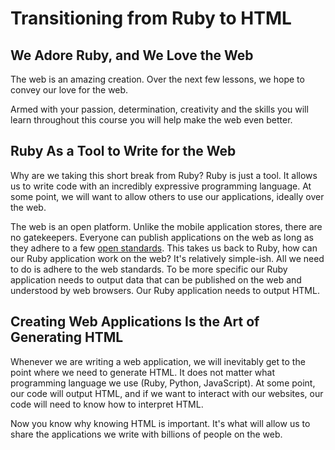 # Transitioning from Ruby to HTML

## We Adore Ruby, and We Love the Web

The web is an
amazing creation. Over the next few lessons, we hope to convey our love for the
web.

Armed with your passion, determination, creativity and the skills you will
learn throughout this course you will help make the web even better.

## Ruby As a Tool to Write for the Web

Why are we taking this short break from Ruby? Ruby is just a tool. It allows us
to write code with an incredibly expressive programming language. At some
point, we will want to allow others to use our applications, ideally over the
web.

The web is an open platform. Unlike the mobile application stores, there are no
gatekeepers. Everyone can publish applications on the web as long as they
adhere to a few [open standards][].  This takes us back to Ruby, how can our
Ruby application work on the web? It's relatively simple-ish. All we need to do
is adhere to the web standards. To be more specific our Ruby application needs
to output data that can be published on the web and understood by web browsers.
Our Ruby application needs to output HTML.

## Creating Web Applications Is the Art of Generating HTML

Whenever we are writing a web application, we will inevitably get to the point
where we need to generate HTML. It does not matter what programming language we
use (Ruby, Python, JavaScript). At some point, our code will output HTML, and
if we want to interact with our websites, our code will need to know how to
interpret HTML.

Now you know why knowing HTML is important. It's what will allow us to share
the applications we write with billions of people on the web.

[open standards]: https://www.w3.org/standards/
